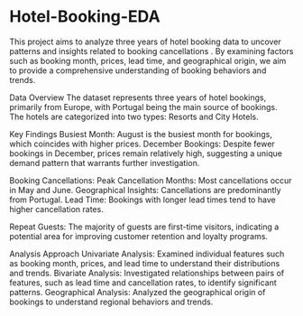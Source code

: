 # Hotel-Booking-EDA
This project aims to analyze three years of hotel booking data to uncover patterns and insights related to booking cancellations . By examining factors such as booking month, prices, lead time, and geographical origin, we aim to provide a comprehensive understanding of booking behaviors and trends.


Data Overview
The dataset represents three years of hotel bookings, primarily from Europe, with Portugal being the main source of bookings. The hotels are categorized into two types: Resorts and City Hotels.

Key Findings
Busiest Month: August is the busiest month for bookings, which coincides with higher prices.
December Bookings: Despite fewer bookings in December, prices remain relatively high, suggesting a unique demand pattern that warrants further investigation.

Booking Cancellations:
Peak Cancellation Months: Most cancellations occur in May and June.
Geographical Insights: Cancellations are predominantly from Portugal.
Lead Time: Bookings with longer lead times tend to have higher cancellation rates.

Repeat Guests:
The majority of guests are first-time visitors, indicating a potential area for improving customer retention and loyalty programs.


Analysis Approach
Univariate Analysis: Examined individual features such as booking month, prices, and lead time to understand their distributions and trends.
Bivariate Analysis: Investigated relationships between pairs of features, such as lead time and cancellation rates, to identify significant patterns.
Geographical Analysis: Analyzed the geographical origin of bookings to understand regional behaviors and trends.
